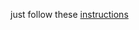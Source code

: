 just follow these [instructions](https://www.tecmint.com/install-postgresql-with-pgadmin4-on-linux-mint/)
